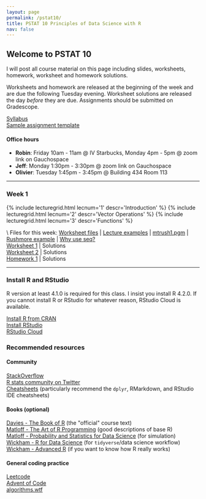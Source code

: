 ```yaml
---
layout: page
permalink: /pstat10/
title: PSTAT 10 Principles of Data Science with R 
nav: false 
---
```


## Welcome to PSTAT 10

I will post all course material on this page including slides, worksheets, homework, 
worksheet and homework solutions.

Worksheets and homework are released at the beginning of the week and are due the following Tuesday evening.
Worksheet solutions are released the day *before* they are due.
Assignments should be submitted on Gradescope.

[Syllabus](/pstat10/syllabus.pdf)\
[Sample assignment template](/pstat10/assignment_template.Rmd)

#### Office hours
- **Robin**: Friday 10am - 11am @ IV Starbucks, Monday 4pm - 5pm @ zoom link on Gauchospace
- **Jeff**: Monday 1:30pm - 3:30pm @ zoom link on Gauchospace
- **Olivier**: Tuesday 1:45pm - 3:45pm @ Building 434 Room 113

***


### **Week 1**

<div class="grid">
  {% include lecturegrid.html lecnum='1' descr='Introduction' %}
  {% include lecturegrid.html lecnum='2' descr='Vector Operations' %}
  {% include lecturegrid.html lecnum='3' descr='Functions' %}
</div>

\\
Files for this week: [Worksheet files](/pstat10/assignments/week1_files.zip) \| [Lecture examples](/pstat10/lectures/week1_ex.html) \| [mtrush1.pgm](/pstat10/lectures/mtrush1.pgm) \| [Rushmore example](/pstat10/lectures/rushmore.html) \| [Why use seq?](/pstat10/lectures/why_use_seq.html) \
[Worksheet 1](/pstat10/assignments/ws1.pdf) \| Solutions\
[Worksheet 2](/pstat10/assignments/ws2.pdf) \| Solutions\
[Homework 1](/pstat10/assignments/hw1.pdf) \| Solutions


***

### **Install R and RStudio**
R version at least 4.1.0 is required for this class. I insist you install R 4.2.0.
If you cannot install R or RStudio for whatever reason, RStudio Cloud is available.

[Install R from CRAN](https://cran.r-project.org/)\
[Install RStudio](https://www.rstudio.com/products/rstudio/download/#download)\
[RStudio Cloud](https://rstudio.cloud/)

### **Recommended resources**
#### Community
[StackOverflow](https://stackoverflow.com/)\
[R stats community on Twitter](https://twitter.com/hashtag/rstats)\
[Cheatsheets](https://www.rstudio.com/resources/cheatsheets/) (particularly recommend the `dplyr`, RMarkdown, and RStudio IDE cheatsheets)

#### Books (optional)
[Davies - The Book of R](https://nostarch.com/bookofr) (the "official" course text)\
[Matloff - The Art of R Programming](https://nostarch.com/artofr.htm) (good descriptions of base R)\
[Matloff - Probability and Statistics for Data Science](https://www.routledge.com/Probability-and-Statistics-for-Data-Science-Math--R--Data/Matloff/p/book/9781138393295) (for simulation)\
[Wickham - R for Data Science](https://r4ds.had.co.nz/index.html) (for `tidyverse`/data science workflow)\
[Wickham - Advanced R](https://adv-r.hadley.nz/) (if you want to know how R really works)

#### General coding practice
[Leetcode](https://leetcode.com/)\
[Advent of Code](https://adventofcode.com/)\
[algorithms.wtf](http://algorithms.wtf/)